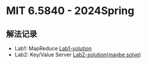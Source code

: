 # MIT 6.5840 - 2024Spring

## 解法记录

- Lab1: MapReduce [Lab1-solution](solution/Lab1-solution.md)
- Lab2: Key/Value Server [Lab2-solution(maybe solve)](solution/Lab2-solution.md)